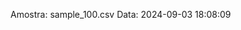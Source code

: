  Amostra: sample_100.csv
                               Data: 2024-09-03 18:08:09
                        